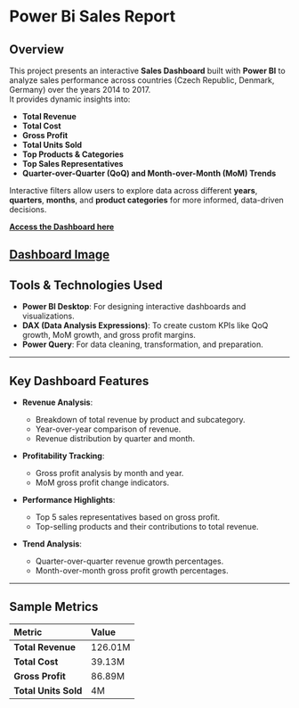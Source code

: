 # Power Bi Sales Report

## Overview

This project presents an interactive **Sales Dashboard** built with **Power BI** to analyze sales performance across countries (Czech Republic, Denmark, Germany) over the years 2014 to 2017.  
It provides dynamic insights into:

- **Total Revenue**
- **Total Cost**
- **Gross Profit**
- **Total Units Sold**
- **Top Products & Categories**
- **Top Sales Representatives**
- **Quarter-over-Quarter (QoQ) and Month-over-Month (MoM) Trends**

Interactive filters allow users to explore data across different **years**, **quarters**, **months**, and **product categories** for more informed, data-driven decisions.

[**Access the Dashboard here**](https://app.powerbi.com/view?r=eyJrIjoiNTYzMzhiNDEtODQxYS00Mzc1LWE2OTItMDAyMTQ5N2Y2MWVmIiwidCI6IjBkODkwMmEzLTE1OGYtNGM3MC04MTI4LTFlM2JiNGFiMzk3ZCIsImMiOjh9)

[Dashboard Image](https://github.com/BassamElshoraa/Power-Bi-Sales-Report/blob/main/Sales_Report_Dashboard.jpg)
---

## Tools & Technologies Used

- **Power BI Desktop**: For designing interactive dashboards and visualizations.
- **DAX (Data Analysis Expressions)**: To create custom KPIs like QoQ growth, MoM growth, and gross profit margins.
- **Power Query**: For data cleaning, transformation, and preparation.

---

## Key Dashboard Features

- **Revenue Analysis**: 
  - Breakdown of total revenue by product and subcategory.
  - Year-over-year comparison of revenue.
  - Revenue distribution by quarter and month.
  
- **Profitability Tracking**:
  - Gross profit analysis by month and year.
  - MoM gross profit change indicators.
  
- **Performance Highlights**:
  - Top 5 sales representatives based on gross profit.
  - Top-selling products and their contributions to total revenue.
  
- **Trend Analysis**:
  - Quarter-over-quarter revenue growth percentages.
  - Month-over-month gross profit growth percentages.

---

## Sample Metrics
| Metric | Value |
| :----- | :---- |
| **Total Revenue** | 126.01M |
| **Total Cost** | 39.13M |
| **Gross Profit** | 86.89M |
| **Total Units Sold** | 4M |
